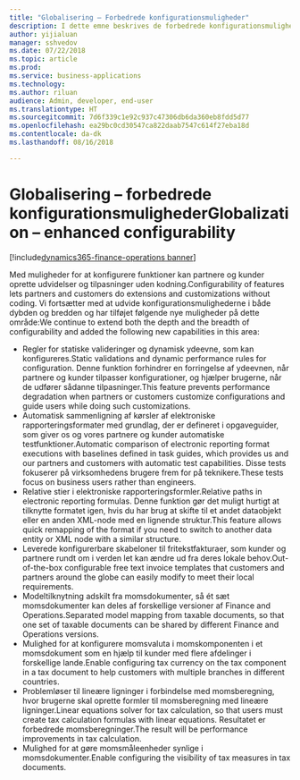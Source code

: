 ```yaml
---
title: "Globalisering – Forbedrede konfigurationsmuligheder"
description: I dette emne beskrives de forbedrede konfigurationsmuligheder inden for elektronisk rapportering og det globaliserede momsprogram.
author: yijialuan
manager: sshvedov
ms.date: 07/22/2018
ms.topic: article
ms.prod: 
ms.service: business-applications
ms.technology: 
ms.author: riluan
audience: Admin, developer, end-user
ms.translationtype: HT
ms.sourcegitcommit: 7d6f339c1e92c937c47306db6da360eb8fdd5d77
ms.openlocfilehash: ea29bc0cd30547ca822daab7547c614f27eba18d
ms.contentlocale: da-dk
ms.lasthandoff: 08/16/2018

---
```


# <a name="globalization--enhanced-configurability"></a><span data-ttu-id="2d19d-103">Globalisering – forbedrede konfigurationsmuligheder</span><span class="sxs-lookup"><span data-stu-id="2d19d-103">Globalization – enhanced configurability</span></span>

[!include[dynamics365-finance-operations banner](../includes/dynamics365-finance-operations.md)]

<span data-ttu-id="2d19d-104">Med muligheder for at konfigurere funktioner kan partnere og kunder oprette udvidelser og tilpasninger uden kodning.</span><span class="sxs-lookup"><span data-stu-id="2d19d-104">Configurability of features lets partners and customers do extensions and customizations without coding.</span></span> <span data-ttu-id="2d19d-105">Vi fortsætter med at udvide konfigurationsmulighederne i både dybden og bredden og har tilføjet følgende nye muligheder på dette område:</span><span class="sxs-lookup"><span data-stu-id="2d19d-105">We continue to extend both the depth and the breadth of configurability and added the following new capabilities in this area:</span></span>

- <span data-ttu-id="2d19d-106">Regler for statiske valideringer og dynamisk ydeevne, som kan konfigureres.</span><span class="sxs-lookup"><span data-stu-id="2d19d-106">Static validations and dynamic performance rules for configuration.</span></span> <span data-ttu-id="2d19d-107">Denne funktion forhindrer en forringelse af ydeevnen, når partnere og kunder tilpasser konfigurationer, og hjælper brugerne, når de udfører sådanne tilpasninger.</span><span class="sxs-lookup"><span data-stu-id="2d19d-107">This feature prevents performance degradation when partners or customers customize configurations and guide users while doing such customizations.</span></span>
- <span data-ttu-id="2d19d-108">Automatisk sammenligning af kørsler af elektroniske rapporteringsformater med grundlag, der er defineret i opgaveguider, som giver os og vores partnere og kunder automatiske testfunktioner.</span><span class="sxs-lookup"><span data-stu-id="2d19d-108">Automatic comparison of electronic reporting format executions with baselines defined in task guides, which provides us and our partners and customers with automatic test capabilities.</span></span> <span data-ttu-id="2d19d-109">Disse tests fokuserer på virksomhedens brugere frem for på teknikere.</span><span class="sxs-lookup"><span data-stu-id="2d19d-109">These tests focus on business users rather than engineers.</span></span>
- <span data-ttu-id="2d19d-110">Relative stier i elektroniske rapporteringsformler.</span><span class="sxs-lookup"><span data-stu-id="2d19d-110">Relative paths in electronic reporting formulas.</span></span> <span data-ttu-id="2d19d-111">Denne funktion gør det muligt hurtigt at tilknytte formatet igen, hvis du har brug at skifte til et andet dataobjekt eller en anden XML-node med en lignende struktur.</span><span class="sxs-lookup"><span data-stu-id="2d19d-111">This feature allows quick remapping of the format if you need to switch to another data entity or XML node with a similar structure.</span></span>
- <span data-ttu-id="2d19d-112">Leverede konfigurerbare skabeloner til fritekstfakturaer, som kunder og partnere rundt om i verden let kan ændre ud fra deres lokale behov.</span><span class="sxs-lookup"><span data-stu-id="2d19d-112">Out-of-the-box configurable free text invoice templates that customers and partners around the globe can easily modify to meet their local requirements.</span></span>
- <span data-ttu-id="2d19d-113">Modeltilknytning adskilt fra momsdokumenter, så ét sæt momsdokumenter kan deles af forskellige versioner af Finance and Operations.</span><span class="sxs-lookup"><span data-stu-id="2d19d-113">Separated model mapping from taxable documents, so that one set of taxable documents can be shared by different Finance and Operations versions.</span></span>
- <span data-ttu-id="2d19d-114">Mulighed for at konfigurere momsvaluta i momskomponenten i et momsdokument som en hjælp til kunder med flere afdelinger i forskellige lande.</span><span class="sxs-lookup"><span data-stu-id="2d19d-114">Enable configuring tax currency on the tax component in a tax document to help customers with multiple branches in different countries.</span></span>
- <span data-ttu-id="2d19d-115">Problemløser til lineære ligninger i forbindelse med momsberegning, hvor brugerne skal oprette formler til momsberegning med lineære ligninger.</span><span class="sxs-lookup"><span data-stu-id="2d19d-115">Linear equations solver for tax calculation, so that users must create tax calculation formulas with linear equations.</span></span> <span data-ttu-id="2d19d-116">Resultatet er forbedrede momsberegninger.</span><span class="sxs-lookup"><span data-stu-id="2d19d-116">The result will be performance improvements in tax calculation.</span></span>
- <span data-ttu-id="2d19d-117">Mulighed for at gøre momsmåleenheder synlige i momsdokumenter.</span><span class="sxs-lookup"><span data-stu-id="2d19d-117">Enable configuring the visibility of tax measures in tax documents.</span></span>

